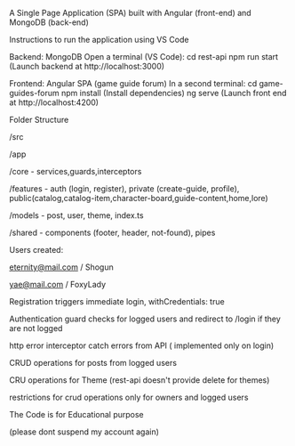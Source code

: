 A Single Page Application (SPA) built with Angular (front-end) and MongoDB (back-end)

Instructions to run the application using VS Code



Backend: MongoDB Open a terminal (VS Code): cd rest-api npm run start (Launch backend at http://localhost:3000)


Frontend: Angular SPA (game guide forum) In a second terminal: cd game-guides-forum npm install (Install dependencies) ng serve (Launch front end at http://localhost:4200)



Folder Structure

/src 

/app 

/core - services,guards,interceptors

/features - auth (login, register), private (create-guide, profile), public(catalog,catalog-item,character-board,guide-content,home,lore)

/models - post, user, theme, index.ts 

/shared - components (footer, header, not-found), pipes



Users created:

eternity@mail.com / Shogun

yae@mail.com / FoxyLady



Registration triggers immediate login, withCredentials: true

Authentication guard checks for logged users and redirect to /login if they are not logged

http error interceptor catch errors from API ( implemented only on login)


CRUD operations for posts from logged users

CRU operations for Theme (rest-api doesn't provide delete for themes)

restrictions for crud operations only for owners and logged users


The Code is for Educational purpose

(please dont suspend my account again)
